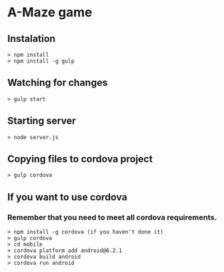# A-Maze game


## Instalation
```
> npm install
> npm install -g gulp
```

## Watching for changes
```
> gulp start
```

## Starting server
```
> node server.js
```

## Copying files to cordova project
```
> gulp cordova
```

## If you want to use cordova
### Remember that you need to meet all cordova requirements.
```
> npm install -g cordova (if you haven't done it)
> gulp cordova
> cd mobile
> cordova platform add android@6.2.1
> cordova build android
> cordova run android
```


